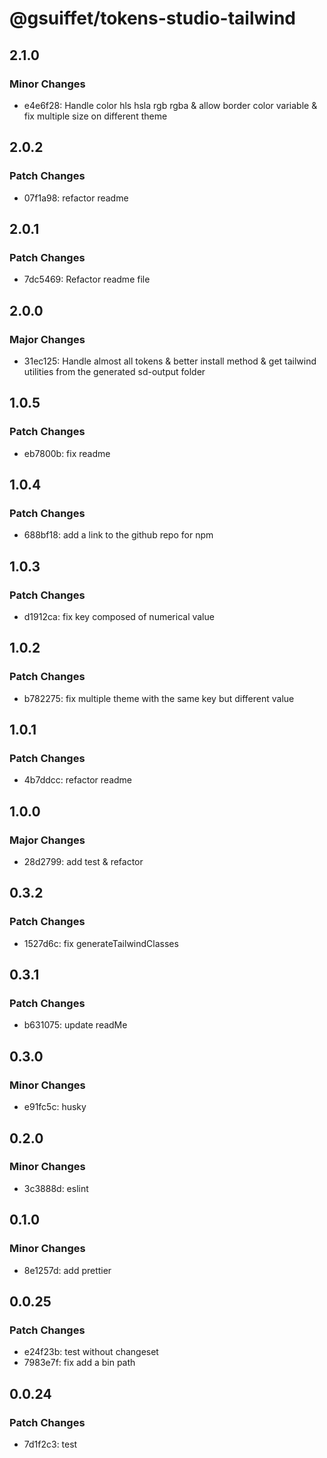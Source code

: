 # @gsuiffet/tokens-studio-tailwind

## 2.1.0

### Minor Changes

- e4e6f28: Handle color hls hsla rgb rgba & allow border color variable & fix multiple size on different theme

## 2.0.2

### Patch Changes

- 07f1a98: refactor readme

## 2.0.1

### Patch Changes

- 7dc5469: Refactor readme file

## 2.0.0

### Major Changes

- 31ec125: Handle almost all tokens & better install method & get tailwind utilities from the generated sd-output folder

## 1.0.5

### Patch Changes

- eb7800b: fix readme

## 1.0.4

### Patch Changes

- 688bf18: add a link to the github repo for npm

## 1.0.3

### Patch Changes

- d1912ca: fix key composed of numerical value

## 1.0.2

### Patch Changes

- b782275: fix multiple theme with the same key but different value

## 1.0.1

### Patch Changes

- 4b7ddcc: refactor readme

## 1.0.0

### Major Changes

- 28d2799: add test & refactor

## 0.3.2

### Patch Changes

- 1527d6c: fix generateTailwindClasses

## 0.3.1

### Patch Changes

- b631075: update readMe

## 0.3.0

### Minor Changes

- e91fc5c: husky

## 0.2.0

### Minor Changes

- 3c3888d: eslint

## 0.1.0

### Minor Changes

- 8e1257d: add prettier

## 0.0.25

### Patch Changes

- e24f23b: test without changeset
- 7983e7f: fix add a bin path

## 0.0.24

### Patch Changes

- 7d1f2c3: test
